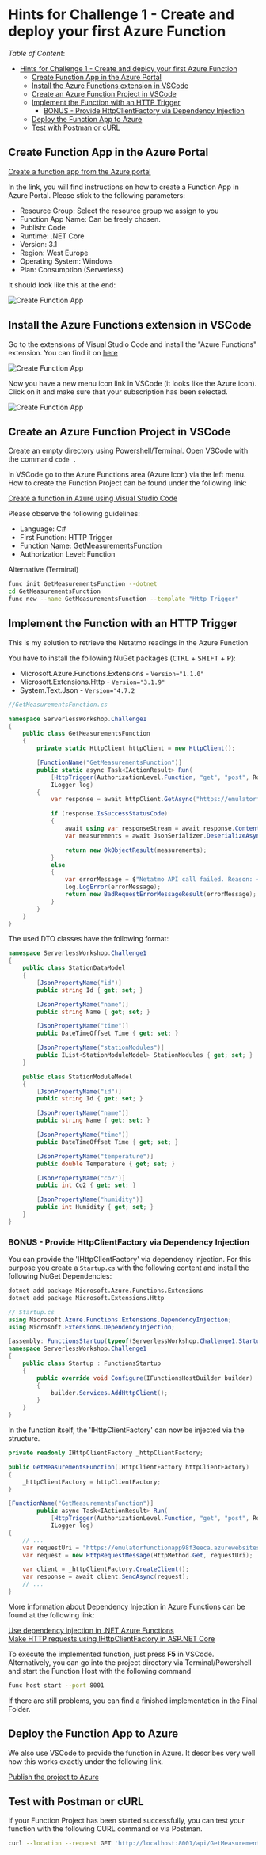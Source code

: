 # Hints for Challenge 1 - Create and deploy your first Azure Function

_Table of Content_:

- [Hints for Challenge 1 - Create and deploy your first Azure Function](#hints-for-challenge-1---create-and-deploy-your-first-azure-function)
  - [Create Function App in the Azure Portal](#create-function-app-in-the-azure-portal)
  - [Install the Azure Functions extension in VSCode](#install-the-azure-functions-extension-in-vscode)
  - [Create an Azure Function Project in VSCode](#create-an-azure-function-project-in-vscode)
  - [Implement the Function with an HTTP Trigger](#implement-the-function-with-an-http-trigger)
    - [BONUS - Provide HttpClientFactory via Dependency Injection](#bonus---provide-httpclientfactory-via-dependency-injection)
  - [Deploy the Function App to Azure](#deploy-the-function-app-to-azure)
  - [Test with Postman or cURL](#test-with-postman-or-curl)

## Create Function App in the Azure Portal

[Create a function app from the Azure portal
](https://docs.microsoft.com/en-us/azure/azure-functions/functions-create-function-app-portal)

In the link, you will find instructions on how to create a Function App in Azure Portal. Please stick to the following parameters:

- Resource Group: Select the resource group we assign to you
- Function App Name: Can be freely chosen.
- Publish: Code
- Runtime: .NET Core
- Version: 3.1
- Region: West Europe
- Operating System: Windows
- Plan: Consumption (Serverless)

It should look like this at the end:

![Create Function App](../../Assets/Images/challenge-1/create-functionapp-result.png)

## Install the Azure Functions extension in VSCode

Go to the extensions of Visual Studio Code and install the "Azure Functions" extension. You can find it on [here](https://marketplace.visualstudio.com/items?itemName=ms-azuretools.vscode-azurefunctions)

![Create Function App](../../Assets/Images/challenge-1/vscode-function-extension.png)

Now you have a new menu icon link in VSCode (it looks like the Azure icon). Click on it and
make sure that your subscription has been selected.

![Create Function App](../../Assets/Images/challenge-1/vscode-function-extension-menu.png)

## Create an Azure Function Project in VSCode

Create an empty directory using Powershell/Terminal. Open VSCode with the command `code .`

In VSCode go to the Azure Functions area (Azure Icon) via the left menu. How to create the Function Project can be found under the following link:

[Create a function in Azure using Visual Studio Code
](https://docs.microsoft.com/en-us/azure/azure-functions/functions-create-first-function-vs-code?pivots=programming-language-csharp)

Please observe the following guidelines:

- Language: C#
- First Function: HTTP Trigger
- Function Name: GetMeasurementsFunction
- Authorization Level: Function

Alternative (Terminal)
```bash
func init GetMeasurementsFunction --dotnet
cd GetMeasurementsFunction
func new --name GetMeasurementsFunction --template "Http Trigger"
```

## Implement the Function with an HTTP Trigger

This is my solution to retrieve the Netatmo readings in the Azure Function

You have to install the following NuGet packages (<kbd>CTRL</kbd> + <kbd>SHIFT</kbd> + <kbd>P</kbd>):

- Microsoft.Azure.Functions.Extensions - `Version="1.1.0"`
- Microsoft.Extensions.Http - `Version="3.1.9"`
- System.Text.Json - `Version="4.7.2`

```csharp
//GetMeasurementsFunction.cs

namespace ServerlessWorkshop.Challenge1
{
    public class GetMeasurementsFunction
    {
        private static HttpClient httpClient = new HttpClient();

        [FunctionName("GetMeasurementsFunction")]
        public static async Task<IActionResult> Run(
            [HttpTrigger(AuthorizationLevel.Function, "get", "post", Route = null)] HttpRequest req,
            ILogger log)
        {
            var response = await httpClient.GetAsync("https://emulatorfunctionapp98f3eeca.azurewebsites.net/api/getstationdata?device_Id=70:ee:50:1b:26:ac&code=K3fQDcXMFOSPKGV1DM8JCzvmtyQtx6C4CG4Ba6Xe1rpN9higlU5S3Q==");

            if (response.IsSuccessStatusCode)
            {
                await using var responseStream = await response.Content.ReadAsStreamAsync();
                var measurements = await JsonSerializer.DeserializeAsync<StationDataModel>(responseStream);

                return new OkObjectResult(measurements);
            }
            else
            {
                var errorMessage = $"Netatmo API call failed. Reason: {response.StatusCode}";
                log.LogError(errorMessage);
                return new BadRequestErrorMessageResult(errorMessage);
            }
        }
    }
}
```

The used DTO classes have the following format:

```csharp
namespace ServerlessWorkshop.Challenge1
{
    public class StationDataModel
    {
        [JsonPropertyName("id")]
        public string Id { get; set; }

        [JsonPropertyName("name")]
        public string Name { get; set; }

        [JsonPropertyName("time")]
        public DateTimeOffset Time { get; set; }

        [JsonPropertyName("stationModules")]
        public IList<StationModuleModel> StationModules { get; set; }
    }

    public class StationModuleModel
    {
        [JsonPropertyName("id")]
        public string Id { get; set; }

        [JsonPropertyName("name")]
        public string Name { get; set; }

        [JsonPropertyName("time")]
        public DateTimeOffset Time { get; set; }

        [JsonPropertyName("temperature")]
        public double Temperature { get; set; }

        [JsonPropertyName("co2")]
        public int Co2 { get; set; }

        [JsonPropertyName("humidity")]
        public int Humidity { get; set; }
    }
}
```

### BONUS - Provide HttpClientFactory via Dependency Injection

You can provide the 'IHttpClientFactory' via dependency injection. For this purpose you create a `Startup.cs` with the following content and install the following NuGet Dependencies:

```bash
dotnet add package Microsoft.Azure.Functions.Extensions
dotnet add package Microsoft.Extensions.Http
```

```csharp
// Startup.cs
using Microsoft.Azure.Functions.Extensions.DependencyInjection;
using Microsoft.Extensions.DependencyInjection;

[assembly: FunctionsStartup(typeof(ServerlessWorkshop.Challenge1.Startup))]
namespace ServerlessWorkshop.Challenge1
{
    public class Startup : FunctionsStartup
    {
        public override void Configure(IFunctionsHostBuilder builder)
        {
            builder.Services.AddHttpClient();
        }
    }
}
```

In the function itself, the 'IHttpClientFactory' can now be injected via the structure.

```csharp
private readonly IHttpClientFactory _httpClientFactory;

public GetMeasurementsFunction(IHttpClientFactory httpClientFactory)
{
    _httpClientFactory = httpClientFactory;
}

[FunctionName("GetMeasurementsFunction")]
        public async Task<IActionResult> Run(
            [HttpTrigger(AuthorizationLevel.Function, "get", "post", Route = null)] HttpRequest req,
            ILogger log)
{
    // ...
    var requestUri = "https://emulatorfunctionapp98f3eeca.azurewebsites.net/api/getstationdata?device_Id=70:ee:50:1b:26:ac&code=K3fQDcXMFOSPKGV1DM8JCzvmtyQtx6C4CG4Ba6Xe1rpN9higlU5S3Q==";
    var request = new HttpRequestMessage(HttpMethod.Get, requestUri);

    var client = _httpClientFactory.CreateClient();
    var response = await client.SendAsync(request);
    // ...
}
```

More information about Dependency Injection in Azure Functions can be found at the following link:

[Use dependency injection in .NET Azure Functions](https://docs.microsoft.com/en-us/azure/azure-functions/functions-dotnet-dependency-injection)  
[Make HTTP requests using IHttpClientFactory in ASP.NET Core](https://docs.microsoft.com/en-us/aspnet/core/fundamentals/http-requests?view=aspnetcore-3.1)

To execute the implemented function, just press **F5** in VSCode. Alternatively, you can go into the project directory via Terminal/Powershell and start the Function Host with the following command

```bash
func host start --port 8001
```

If there are still problems, you can find a finished implementation in the Final Folder.

## Deploy the Function App to Azure

We also use VSCode to provide the function in Azure. It describes very well how this works exactly under the following link.

[Publish the project to Azure](https://docs.microsoft.com/en-us/azure/azure-functions/create-first-function-vs-code-csharp#publish-the-project-to-azure)

## Test with Postman or cURL

If your Function Project has been started successfully, you can test your function with the following CURL command or via Postman. 

```bash
curl --location --request GET 'http://localhost:8001/api/GetMeasurementsFunction'
```

